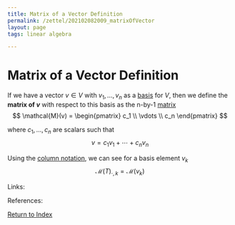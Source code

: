 ```yaml
---
title: Matrix of a Vector Definition
permalink: /zettel/202102082009_matrixOfVector
layout: page
tags: linear algebra

---
```

# Matrix of a Vector Definition

If we have a vector $v \in V$ with $v_1, \ldots, v_n$ as a [basis](202102062154_basisDefinition) for $V$, then 
we define the **matrix of $v$** with respect to this basis as the n-by-1 [matrix](202102072233_matrixLinearMap)
$$
\mathcal{M}(v) = 
\begin{pmatrix} 
c_1 \\
\vdots \\
c_n
\end{pmatrix}
$$

where $c_1, \ldots, c_n$ are scalars such that 
$$
v = c_1 v_1 + \cdots + c_n v_n
$$

Using the [column notation](202102072302_matrixMultiplicationProperties), we can see for a basis element $v_k$
$$
\mathcal{M}(T)_{\cdot, k} = \mathcal{M}(v_k)
$$

Links: 

References: 

[Return to Index](index)